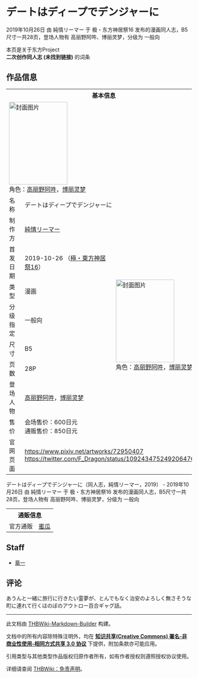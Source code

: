 # デートはディープでデンジャーに

<!-- source html: G:\repos\THBWiki-Markdown-Builder\THBWikiMarkdown\Temp\main\a\a4\ns0%3A%E3%83%87%E3%83%BC%E3%83%88%E3%81%AF%E3%83%87%E3%82%A3%E3%83%BC%E3%83%97%E3%81%A7%E3%83%87%E3%83%B3%E3%82%B8%E3%83%A3%E3%83%BC%E3%81%AB.html -->

2019年10月26日 由 純情リーマー 于 极・东方神居祭16 发布的漫画同人志，B5尺寸一共28页，登场人物有 高丽野阿吽、博丽灵梦，分级为 一般向

本页是关于东方Project  
 **二次创作同人志 (未找到链接)** 的词条
## 作品信息

<table><tbody><tr><th colspan="3">基本信息</th></tr><tr><td class="cover-artwork-mobile" colspan="2"><a href="./文件-デートはディープでデンジャーに封面.jpg.md" class="image" title="封面图片"><img alt="封面图片" src="https://upload.thwiki.cc/thumb/2/2f/%E3%83%87%E3%83%BC%E3%83%88%E3%81%AF%E3%83%87%E3%82%A3%E3%83%BC%E3%83%97%E3%81%A7%E3%83%87%E3%83%B3%E3%82%B8%E3%83%A3%E3%83%BC%E3%81%AB%E5%B0%81%E9%9D%A2.jpg/158px-%E3%83%87%E3%83%BC%E3%83%88%E3%81%AF%E3%83%87%E3%82%A3%E3%83%BC%E3%83%97%E3%81%A7%E3%83%87%E3%83%B3%E3%82%B8%E3%83%A3%E3%83%BC%E3%81%AB%E5%B0%81%E9%9D%A2.jpg" decoding="async" loading="lazy" width="158" height="224" srcset="https://upload.thwiki.cc/thumb/2/2f/%E3%83%87%E3%83%BC%E3%83%88%E3%81%AF%E3%83%87%E3%82%A3%E3%83%BC%E3%83%97%E3%81%A7%E3%83%87%E3%83%B3%E3%82%B8%E3%83%A3%E3%83%BC%E3%81%AB%E5%B0%81%E9%9D%A2.jpg/238px-%E3%83%87%E3%83%BC%E3%83%88%E3%81%AF%E3%83%87%E3%82%A3%E3%83%BC%E3%83%97%E3%81%A7%E3%83%87%E3%83%B3%E3%82%B8%E3%83%A3%E3%83%BC%E3%81%AB%E5%B0%81%E9%9D%A2.jpg 1.5x, https://upload.thwiki.cc/thumb/2/2f/%E3%83%87%E3%83%BC%E3%83%88%E3%81%AF%E3%83%87%E3%82%A3%E3%83%BC%E3%83%97%E3%81%A7%E3%83%87%E3%83%B3%E3%82%B8%E3%83%A3%E3%83%BC%E3%81%AB%E5%B0%81%E9%9D%A2.jpg/317px-%E3%83%87%E3%83%BC%E3%83%88%E3%81%AF%E3%83%87%E3%82%A3%E3%83%BC%E3%83%97%E3%81%A7%E3%83%87%E3%83%B3%E3%82%B8%E3%83%A3%E3%83%BC%E3%81%AB%E5%B0%81%E9%9D%A2.jpg 2x" data-file-width="849" data-file-height="1200"></a><div class="cover-char">角色：<a href="./高丽野阿吽.md" title="高丽野阿吽">高丽野阿吽</a>，<a href="./博丽灵梦.md" title="博丽灵梦">博丽灵梦</a></div></td>
</tr><tr><td class="label">名称</td><td colspan="2"> デートはディープでデンジャーに </td></tr><tr><td class="label">制作方</td><td><a href="./純情リーマー.md" title="純情リーマー">純情リーマー</a></td><td class="cover-artwork" rowspan="8" style="min-width:224px;"><a href="./文件-デートはディープでデンジャーに封面.jpg.md" class="image" title="封面图片"><img alt="封面图片" src="https://upload.thwiki.cc/thumb/2/2f/%E3%83%87%E3%83%BC%E3%83%88%E3%81%AF%E3%83%87%E3%82%A3%E3%83%BC%E3%83%97%E3%81%A7%E3%83%87%E3%83%B3%E3%82%B8%E3%83%A3%E3%83%BC%E3%81%AB%E5%B0%81%E9%9D%A2.jpg/158px-%E3%83%87%E3%83%BC%E3%83%88%E3%81%AF%E3%83%87%E3%82%A3%E3%83%BC%E3%83%97%E3%81%A7%E3%83%87%E3%83%B3%E3%82%B8%E3%83%A3%E3%83%BC%E3%81%AB%E5%B0%81%E9%9D%A2.jpg" decoding="async" loading="lazy" width="158" height="224" srcset="https://upload.thwiki.cc/thumb/2/2f/%E3%83%87%E3%83%BC%E3%83%88%E3%81%AF%E3%83%87%E3%82%A3%E3%83%BC%E3%83%97%E3%81%A7%E3%83%87%E3%83%B3%E3%82%B8%E3%83%A3%E3%83%BC%E3%81%AB%E5%B0%81%E9%9D%A2.jpg/238px-%E3%83%87%E3%83%BC%E3%83%88%E3%81%AF%E3%83%87%E3%82%A3%E3%83%BC%E3%83%97%E3%81%A7%E3%83%87%E3%83%B3%E3%82%B8%E3%83%A3%E3%83%BC%E3%81%AB%E5%B0%81%E9%9D%A2.jpg 1.5x, https://upload.thwiki.cc/thumb/2/2f/%E3%83%87%E3%83%BC%E3%83%88%E3%81%AF%E3%83%87%E3%82%A3%E3%83%BC%E3%83%97%E3%81%A7%E3%83%87%E3%83%B3%E3%82%B8%E3%83%A3%E3%83%BC%E3%81%AB%E5%B0%81%E9%9D%A2.jpg/317px-%E3%83%87%E3%83%BC%E3%83%88%E3%81%AF%E3%83%87%E3%82%A3%E3%83%BC%E3%83%97%E3%81%A7%E3%83%87%E3%83%B3%E3%82%B8%E3%83%A3%E3%83%BC%E3%81%AB%E5%B0%81%E9%9D%A2.jpg 2x" data-file-width="849" data-file-height="1200"></a><div class="cover-char">角色：<a href="./高丽野阿吽.md" title="高丽野阿吽">高丽野阿吽</a>，<a href="./博丽灵梦.md" title="博丽灵梦">博丽灵梦</a></div></td>
</tr><tr><td class="label">首发日期</td><td>2019-10-26&#160;（<a href="/展会作品列表?e=%E6%9E%81%E3%83%BB%E4%B8%9C%E6%96%B9%E7%A5%9E%E5%B1%85%E7%A5%AD%2316">極・東方神居祭16</a>）</td></tr><tr><td class="label">类型</td><td>漫画</td></tr><tr><td class="label">分级指定</td><td>一般向</td></tr><tr><td class="label">尺寸</td><td>B5</td></tr><tr><td class="label">页数</td><td>28P</td></tr><tr><td class="label">登场人物</td><td><a href="./高丽野阿吽.md" title="高丽野阿吽">高丽野阿吽</a>，<a href="./博丽灵梦.md" title="博丽灵梦">博丽灵梦</a></td></tr><tr><td class="label">售价</td><td>会场售价：600日元<br>通贩售价：850日元</td></tr>
<tr><td class="label">官网页面</td><td colspan="2"><a rel="nofollow" class="external free" href="https://www.pixiv.net/artworks/72950407">https://www.pixiv.net/artworks/72950407</a><br><a rel="nofollow" class="external free" href="https://twitter.com/F_Dragon/status/1092434752492064768">https://twitter.com/F_Dragon/status/1092434752492064768</a></td></tr></tbody></table>

デートはディープでデンジャーに（同人志，純情リーマー，2019） - 2019年10月26日 由 純情リーマー 于 极・东方神居祭16 发布的漫画同人志，B5尺寸一共28页，登场人物有 高丽野阿吽、博丽灵梦，分级为 一般向

<table><tbody><tr><th colspan="3">通贩信息</th></tr><tr><td class="label">官方通贩</td><td colspan="2"><a rel="nofollow" class="external text" href="https://www.melonbooks.co.jp/detail/detail.php?product_id=476701">蜜瓜</a></td></tr></tbody></table>


## Staff
- [竜一](./竜一.md)

## 评论
  
あうんと一緒に旅行に行きたい霊夢が、とんでもなく治安のよろしく無さそうな町に連れて行くほのぼのアウトロー百合ギャグ話。
  
  
  

  





---

此文档由 [THBWiki-Markdown-Builder](https://github.com/Delsin-Yu/THBWiki-Markdown-Builder) 构建。

文档中的所有内容除特殊注明外，均在 [**知识共享(Creative Commons) 署名-非商业性使用-相同方式共享 3.0 协议**](https://creativecommons.org/licenses/by-sa/3.0/deed.zh-hans) 下提供，附加条款亦可能应用。

引用类型与其他类型作品版权归原作者所有，如有作者授权则遵照授权协议使用。

详细请查阅 [THBWiki：免责声明](https://thbwiki.cc/THBWiki:%E5%85%8D%E8%B4%A3%E5%A3%B0%E6%98%8E)。

